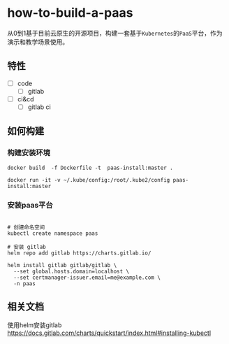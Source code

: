 # how-to-build-a-paas

从0到1基于目前云原生的开源项目，构建一套基于`Kubernetes`的`PaaS`平台，作为演示和教学场景使用。

## 特性

+ [ ] code
  + [ ] gitlab
+ [ ] ci&cd
  + [ ] gitlab ci

## 如何构建

### 构建安装环境

```shell
docker build  -f Dockerfile -t  paas-install:master .

docker run -it -v ~/.kube/config:/root/.kube2/config paas-install:master
```

### 安装paas平台

```shell

# 创建命名空间
kubectl create namespace paas

# 安装 gitlab
helm repo add gitlab https://charts.gitlab.io/

helm install gitlab gitlab/gitlab \
  --set global.hosts.domain=localhost \
  --set certmanager-issuer.email=me@example.com \
  -n paas
```

## 相关文档

使用helm安装gitlab
<https://docs.gitlab.com/charts/quickstart/index.html#installing-kubectl>
